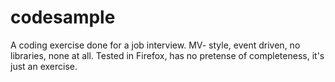 codesample
==========

A coding exercise done for a job interview. MV- style, event driven, no libraries, none at all. Tested in Firefox, has no pretense of completeness, it's just an exercise.